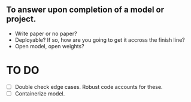 ## To answer upon completion of a model or project.
- Write paper or no paper?
- Deployable? If so, how are you going to get it accross the finish line?
- Open model, open weights?

# TO DO
- [ ] Double check edge cases. Robust code accounts for these.
- [ ] Containerize model.
